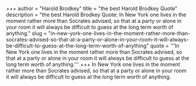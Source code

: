 +++
author = "Harold Brodkey"
title = "the best Harold Brodkey Quote"
description = "the best Harold Brodkey Quote: In New York one lives in the moment rather more than Socrates advised, so that at a party or alone in your room it will always be difficult to guess at the long term worth of anything."
slug = "in-new-york-one-lives-in-the-moment-rather-more-than-socrates-advised-so-that-at-a-party-or-alone-in-your-room-it-will-always-be-difficult-to-guess-at-the-long-term-worth-of-anything"
quote = '''In New York one lives in the moment rather more than Socrates advised, so that at a party or alone in your room it will always be difficult to guess at the long term worth of anything.'''
+++
In New York one lives in the moment rather more than Socrates advised, so that at a party or alone in your room it will always be difficult to guess at the long term worth of anything.
